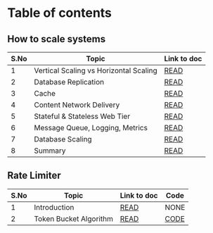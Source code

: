 # Table of contents

## How to scale systems


| S.No | Topic | Link to doc
| ----------- | ----------- | ---------- |
| 1           | Vertical Scaling vs Horizontal Scaling | [READ](/how-to-scale-systems/topic-1.md) 
| 2           | Database Replication                   | [READ](/how-to-scale-systems/topic-2.md) 
| 3           | Cache                                  | [READ](/how-to-scale-systems/topic-3.md) 
| 4           | Content Network Delivery               | [READ](/how-to-scale-systems/topic-4.md) 
| 5           | Stateful & Stateless Web Tier          | [READ](/how-to-scale-systems/topic-5.md) 
| 6           | Message Queue, Logging, Metrics        | [READ](/how-to-scale-systems/topic-6.md) 
| 7           | Database Scaling                       | [READ](/how-to-scale-systems/topic-7.md)
| 8           | Summary                                | [READ](/how-to-scale-systems/summary.md)

## Rate Limiter


| S.No | Topic | Link to doc | Code
| ----------- | ----------- | ---------- | ---------------------------------------------------- |
| 1           | Introduction                  | [READ](/rate-limiter/README.md)                 | NONE
| 2           | Token Bucket Algorithm        | [READ](/rate-limiter/token-bucket/README.md)    | [CODE](/rate-limiter/token-bucket/index.js)